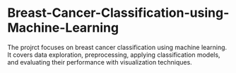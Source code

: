 # Breast-Cancer-Classification-using-Machine-Learning

The projrct focuses on breast cancer classification using machine learning. 
It covers data exploration, preprocessing, applying classification models, and evaluating their performance with visualization techniques.
